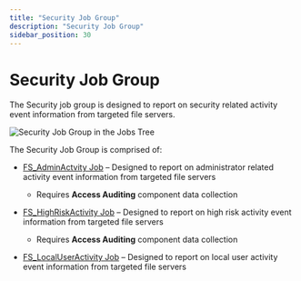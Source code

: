 ```yaml
---
title: "Security Job Group"
description: "Security Job Group"
sidebar_position: 30
---
```


# Security Job Group

The Security job group is designed to report on security related activity event information from
targeted file servers.

![Security Job Group in the Jobs Tree](/images/accessanalyzer/12.0/solutions/filesystem/activity/security/jobstree.webp)

The Security Job Group is comprised of:

- [FS_AdminActvity Job](/docs/accessanalyzer/12.0/solutions/filesystem/activity/security/fs_adminactvity.md) – Designed to report on administrator related activity
  event information from targeted file servers

    - Requires **Access Auditing** component data collection

- [FS_HighRiskActivity Job](/docs/accessanalyzer/12.0/solutions/filesystem/activity/security/fs_highriskactivity.md) – Designed to report on high risk activity event
  information from targeted file servers

    - Requires **Access Auditing** component data collection

- [FS_LocalUserActivity Job](/docs/accessanalyzer/12.0/solutions/filesystem/activity/security/fs_localuseractivity.md) – Designed to report on local user activity
  event information from targeted file servers
